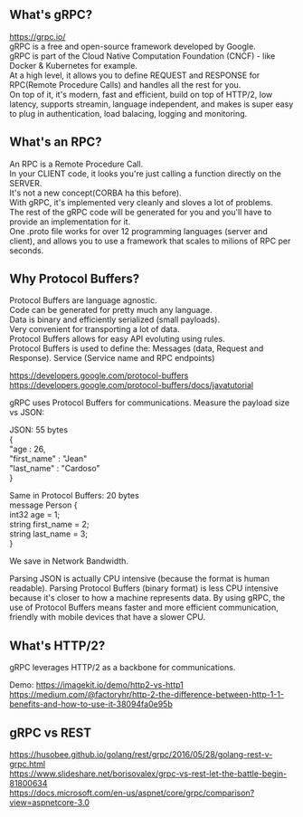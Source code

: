 ## What's gRPC?

https://grpc.io/  
gRPC is a free and open-source framework developed by Google.  
gRPC is part of the Cloud Native Computation Foundation (CNCF) - like Docker & Kubernetes for example.  
At a high level, it allows you to define REQUEST and RESPONSE for RPC(Remote Procedure Calls) and handles all the rest for you.  
On top of it, it's modern, fast and efficient, build on top of HTTP/2, low latency, supports streamin, language independent, and makes
is super easy to plug in authentication, load balacing, logging and monitoring.


## What's an RPC?
An RPC is a Remote Procedure Call.  
In your CLIENT code, it looks you're just calling a function directly on the SERVER.  
It's not a new concept(CORBA ha this before).  
With gRPC, it's implemented very cleanly and sloves a lot of problems.  
The rest of the gRPC code will be generated for you and you'll have to provide an implementation for it.  
One .proto file works for over 12 programming languages (server and client), and allows you to use a framework
that scales to milions of RPC per seconds.


## Why Protocol Buffers?
Protocol Buffers are language agnostic.  
Code can be generated for pretty much any language.  
Data is binary and efficiently serialized (small payloads).  
Very convenient for transporting a lot of data.  
Protocol Buffers allows for easy API evoluting using rules.  
Protocol Buffers is used to define the:
    Messages (data, Request and Response).
    Service (Service name and RPC endpoints)

https://developers.google.com/protocol-buffers
https://developers.google.com/protocol-buffers/docs/javatutorial


gRPC uses Protocol Buffers for communications.
Measure the payload size vs JSON:

JSON: 55 bytes                                     
{                                                  
    "age : 26,                                         
    "first_name" : "Jean"                                 
    "last_name" : "Cardoso"                            
}
                                                  
Same in Protocol Buffers: 20 bytes  
message Person {  
    int32 age = 1;  
    string first_name = 2;  
    string last_name = 3;  
}  

We save in Network Bandwidth.

Parsing JSON is actually CPU intensive (because the format is human readable).
Parsing Protocol Buffers (binary format) is less CPU intensive because it's closer to how a machine represents data.
By using gRPC, the use of Protocol Buffers means faster and more efficient communication, friendly with mobile devices that have a slower CPU.


## What's HTTP/2?
gRPC leverages HTTP/2 as a backbone for communications.

Demo: https://imagekit.io/demo/http2-vs-http1  
https://medium.com/@factoryhr/http-2-the-difference-between-http-1-1-benefits-and-how-to-use-it-38094fa0e95b


## gRPC vs REST
https://husobee.github.io/golang/rest/grpc/2016/05/28/golang-rest-v-grpc.html  
https://www.slideshare.net/borisovalex/grpc-vs-rest-let-the-battle-begin-81800634  
https://docs.microsoft.com/en-us/aspnet/core/grpc/comparison?view=aspnetcore-3.0  

